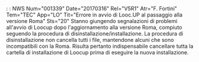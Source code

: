 :  : NWS Num="001339" Date="20170316" Rel="V5R1" Atr="F. Fortini" Tem="TEC" App="LO" Tit="Errore in avvio di Looc.UP al passaggio alla versione Roma" Sts="20"
Stanno giungendo segnalazioni di problemi all'avvio di Loocup dopo l'aggiornamento alla versione Roma, compiuto seguendo la procedura di disinstallazione/installazione.
La procedura di disinstallazione non cancella tutti i file, mantendone alcuni che sono incompatibili con la Roma. Risulta pertanto indispensabile cancellare tutta la cartella di installazione di Loocup prima di eseguire la nuova installazione.
